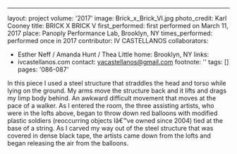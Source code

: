 ---
layout: project
volume: '2017'
image: Brick_x_Brick_VI.jpg
photo_credit: Karl Cooney
title: BRICK X BRICK V
first_performed: first performed on March 11, 2017
place: Panoply Performance Lab, Brooklyn, NY
times_performed: performed once in 2017
contributor: IV CASTELLANOS
collaborators:
- Esther Neff / Amanda Hunt / Thea Little
home: Brooklyn, NY
links:
- ivcastellanos.com
contact: yacastellanos@gmail.com
footnote: ''
tags: []
pages: '086-087'



In this piece I used a steel structure that straddles the head and torso while lying on the ground. My arms move the structure back and it lifts and drags my limp body behind. An awkward difficult movement that moves at the pace of a walker. As I entered the room, the three assisting artists, who were in the lofts above, began to throw down red balloons with modified plastic soldiers (reoccurring objects Iâ€™ve owned since 2004) tied at the base of a string. As I carved my way out of the steel structure that was covered in dense black tape, the artists came down from the lofts and began releasing the air from the balloons.
